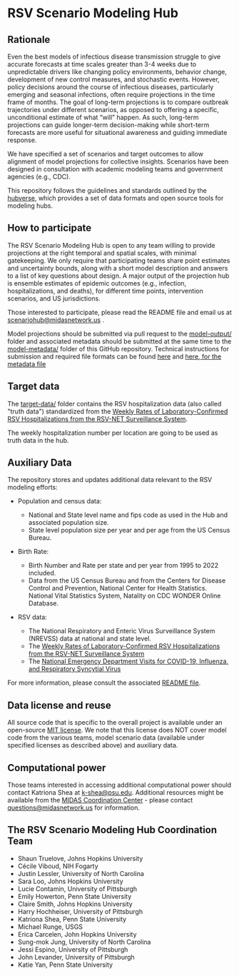 # RSV Scenario Modeling Hub

## Rationale    

Even the best models of infectious disease transmission struggle to give 
accurate forecasts at time scales greater than 3-4 weeks due to unpredictable 
drivers like changing policy environments, behavior change, development of new 
control measures, and stochastic events. However, policy decisions around the 
course of infectious diseases, particularly emerging and seasonal infections, 
often require projections in the time frame of months. The goal of long-term 
projections is to compare outbreak trajectories under different scenarios, as 
opposed to offering a specific, unconditional estimate of what “will” happen. 
As such, long-term projections can guide longer-term decision-making while 
short-term forecasts are more useful for situational awareness and guiding 
immediate response.

We have specified a set of scenarios and target outcomes to allow alignment of 
model projections for collective insights. Scenarios have been designed in 
consultation with academic modeling teams and government agencies (e.g., CDC).

This repository follows the guidelines and standards outlined by the 
[hubverse](https://hubdocs.readthedocs.io/), 
which provides a set of data formats and open source tools for modeling hubs.

## How to participate    

The RSV Scenario Modeling Hub is open to any team willing to provide projections
at the right temporal and spatial scales, with minimal gatekeeping. We only 
require that participating teams share point estimates and uncertainty bounds, 
along with a short model description and answers to a list of key questions 
about design. A major output of the projection hub is ensemble estimates of 
epidemic outcomes (e.g., infection, hospitalizations, and deaths), for different
time points, intervention scenarios, and US jurisdictions.

Those interested to participate, please read the README file and email us at 
scenariohub@midasnetwork.us .

Model projections should be submitted via pull request to the 
[model-output/](./model-output/) folder and associated metadata should be 
submitted at the same time to the [model-metadata/](./model-metadata/) folder 
of this GitHub repository. 
Technical instructions for submission and required file formats can be found 
[here](./model-output/README.md) and 
[here, for the metadata file](./model_metadata/README.md)

## Target data

The [target-data/](./target-data/) folder contains the RSV hospitalization data
(also called "truth data") standardized from the 
[Weekly Rates of Laboratory-Confirmed RSV Hospitalizations from the RSV-NET Surveillance System](https://data.cdc.gov/Public-Health-Surveillance/Weekly-Rates-of-Laboratory-Confirmed-RSV-Hospitali/29hc-w46k).

The weekly hospitalization number per location are going to be used as truth 
data in the hub.

## Auxiliary Data

The repository stores and updates additional data relevant to the RSV modeling 
efforts:

- Population and census data:
    - National and State level name and fips code as used in the Hub and
    associated population size.
    - State level population size per year and per age from the US Census 
    Bureau.

- Birth Rate:
    - Birth Number and Rate per state and per year from 1995 to 2022 included.
    - Data from the US Census Bureau and from the Centers for Disease Control 
    and Prevention, National Center for Health Statistics. National Vital 
    Statistics System, Natality on CDC WONDER Online Database.

- RSV data:
    - The National Respiratory and Enteric Virus Surveillance System (NREVSS)
    data at national and state level.
    - The [Weekly Rates of Laboratory-Confirmed RSV Hospitalizations from the RSV-NET Surveillance System](https://data.cdc.gov/Public-Health-Surveillance/Weekly-Rates-of-Laboratory-Confirmed-RSV-Hospitali/29hc-w46k)
    - The [National Emergency Department Visits for COVID-19, Influenza, and Respiratory Syncytial Virus](https://www.cdc.gov/ncird/surveillance/respiratory-illnesses/index.html)

For more information, please consult the associated 
[README file](./auxiliary-data/README.md).

## Data license and reuse

All source code that is specific to the overall project is available under an 
open-source [MIT license](https://opensource.org/licenses/MIT). We note that 
this license does NOT cover model code from the various teams, model scenario 
data (available under specified licenses as described above) and auxiliary data.

## Computational power

Those teams interested in accessing additional computational power should 
contact Katriona Shea at k-shea@psu.edu. Additional resources might be available from the [MIDAS Coordination Center](https://midasnetwork.us) - please contact questions@midasnetwork.us for information. 

## The RSV Scenario Modeling Hub Coordination Team    

 - Shaun Truelove, Johns Hopkins University
 - Cécile Viboud, NIH Fogarty
 - Justin Lessler, University of North Carolina
 - Sara Loo, Johns Hopkins University
 - Lucie Contamin, University of Pittsburgh
 - Emily Howerton, Penn State University
 - Claire Smith, Johns Hopkins University
 - Harry Hochheiser, University of Pittsburgh
 - Katriona Shea, Penn State University
 - Michael Runge, USGS
 - Erica Carcelen, John Hopkins University
 - Sung-mok Jung, University of North Carolina
 - Jessi Espino, University of Pittsburgh
 - John Levander, University of Pittsburgh
 - Katie Yan, Penn State University
